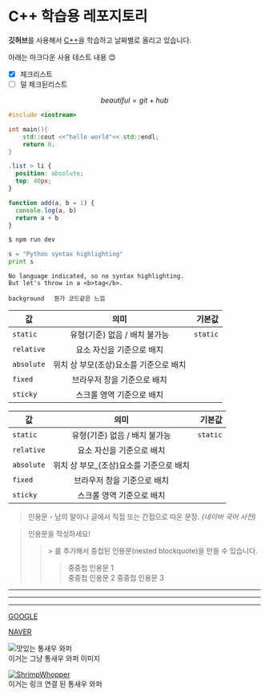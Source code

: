 <!-- 안뇽하세요 -->
# C++ 학습용 레포지토리
**깃허브**를 사용해서 <u>C++</u>을 학습하고 날짜별로 올리고 있습니다.



아래는 마크다운 사용 테스트 내용 😊
- [x] 체크리스트
- [ ] 덜 체크된리스트 <!--Alt+c하면 체크박스 설정 또는 해제 가능-->

$$
beautiful=git+hub
$$
  
    
<!--코드 박스 만들기-->
```c++
#include <iostream>

int main(){
    std::cout <<"hello world"<< std::endl;
    return 0;
}
```

```css
.list > li {
  position: absolute;
  top: 40px;
}
```

```javascript
function add(a, b = 1) {
  console.log(a, b)
  return a + b
}
```

```bash
$ npm run dev
```
 
```python
s = "Python syntax highlighting"
print s
```
 
```plaintext
No language indicated, so no syntax highlighting. 
But let's throw in a <b>tag</b>.
```

`background`&nbsp;&nbsp;&nbsp;&nbsp; `뭔가 코드같은 느낌`
<!--&nbsp;은 공백 한 칸을 만들어 줌-->
| 값 | 의미 | 기본값 |
|---|:---:|---:|
| `static` | 유형(기준) 없음 / 배치 불가능 | `static` |
| `relative` | 요소 자신을 기준으로 배치 |  |
| `absolute` | 위치 상 부모(조상)요소를 기준으로 배치 |  |
| `fixed` | 브라우저 창을 기준으로 배치 |  |
| `sticky` | 스크롤 영역 기준으로 배치 |  |

값 | 의미 | 기본값
---|:---:|---:
`static` | 유형(기준) 없음 / 배치 불가능 | `static`
`relative` | 요소 자신을 기준으로 배치 |
`absolute` | 위치 상 부모_(조상)요소를 기준으로 배치 |
`fixed` | 브라우저 창을 기준으로 배치 |
`sticky` | 스크롤 영역 기준으로 배치 |


> 인용문 - 남의 말이나 글에서 직접 또는 간접으로 따온 문장.
> _(네이버 국어 사전)_



> 인용문을 작성하세요!
>> \> 를 추가해서 중첩된 인용문(nested blockquote)을 만들 수 있습니다.
>>> 중중첩 인용문 1<br>  <!--<br>기호 사용해서 띄우기-->
>>> 중중첩 인용문 2  <!--띄워쓰기 두번 요거는 주석-->
>>> 중중첩 인용문 3  


[//]: # (이렇게도 주석을 넣을 수 있다!)
[//]: # "'이렇게도!'"

---
***
___

[GOOGLE](https://google.com)

[NAVER](https://naver.com "링크 설명(title)을 작성하세요.")


![맛있는 통새우 와퍼](https://mblogthumb-phinf.pstatic.net/20160531_218/egdc1047_1464699874302qtc9M_PNG/%BD%BA%C5%A9%B8%B0%BC%A6_2016-05-31_%BF%C0%C8%C4_10.03.53.png?type=w420 "버거킹의 통새우 와퍼-네이버 블로그")  
이거는 그냥 통새우 와퍼 이미지

[![ShrimpWhopper](https://mob-prd.burgerking.co.kr/images/menu/web/main/2025/01/06/b29489df-fafb-43f1-b0e1-21ab7b0c19e3.png)](https://www.burgerking.co.kr/menu/detail/1080121 "버거킹 메뉴상세-통새우 와퍼")  
이거는 링크 연결 된 통새우 와퍼